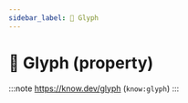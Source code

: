 ```yaml
---
sidebar_label: 🔣 Glyph
---
```


# 🔣 Glyph (property)

:::note
https://know.dev/glyph
(`know:glyph`)
:::
